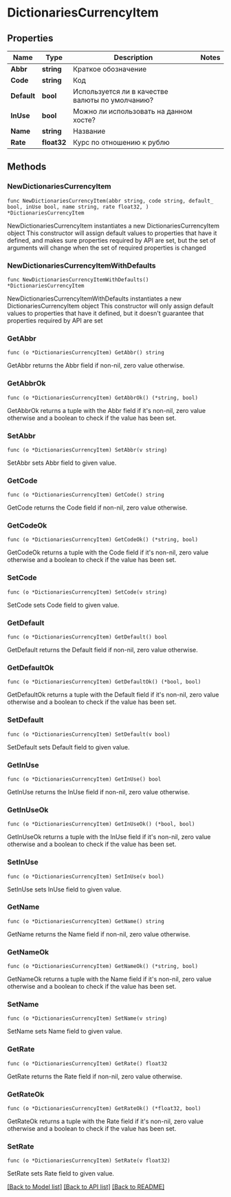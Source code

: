 # DictionariesCurrencyItem

## Properties

Name | Type | Description | Notes
------------ | ------------- | ------------- | -------------
**Abbr** | **string** | Краткое обозначение | 
**Code** | **string** | Код | 
**Default** | **bool** | Используется ли в качестве валюты по умолчанию? | 
**InUse** | **bool** | Можно ли использовать на данном хосте? | 
**Name** | **string** | Название | 
**Rate** | **float32** | Курс по отношению к рублю | 

## Methods

### NewDictionariesCurrencyItem

`func NewDictionariesCurrencyItem(abbr string, code string, default_ bool, inUse bool, name string, rate float32, ) *DictionariesCurrencyItem`

NewDictionariesCurrencyItem instantiates a new DictionariesCurrencyItem object
This constructor will assign default values to properties that have it defined,
and makes sure properties required by API are set, but the set of arguments
will change when the set of required properties is changed

### NewDictionariesCurrencyItemWithDefaults

`func NewDictionariesCurrencyItemWithDefaults() *DictionariesCurrencyItem`

NewDictionariesCurrencyItemWithDefaults instantiates a new DictionariesCurrencyItem object
This constructor will only assign default values to properties that have it defined,
but it doesn't guarantee that properties required by API are set

### GetAbbr

`func (o *DictionariesCurrencyItem) GetAbbr() string`

GetAbbr returns the Abbr field if non-nil, zero value otherwise.

### GetAbbrOk

`func (o *DictionariesCurrencyItem) GetAbbrOk() (*string, bool)`

GetAbbrOk returns a tuple with the Abbr field if it's non-nil, zero value otherwise
and a boolean to check if the value has been set.

### SetAbbr

`func (o *DictionariesCurrencyItem) SetAbbr(v string)`

SetAbbr sets Abbr field to given value.


### GetCode

`func (o *DictionariesCurrencyItem) GetCode() string`

GetCode returns the Code field if non-nil, zero value otherwise.

### GetCodeOk

`func (o *DictionariesCurrencyItem) GetCodeOk() (*string, bool)`

GetCodeOk returns a tuple with the Code field if it's non-nil, zero value otherwise
and a boolean to check if the value has been set.

### SetCode

`func (o *DictionariesCurrencyItem) SetCode(v string)`

SetCode sets Code field to given value.


### GetDefault

`func (o *DictionariesCurrencyItem) GetDefault() bool`

GetDefault returns the Default field if non-nil, zero value otherwise.

### GetDefaultOk

`func (o *DictionariesCurrencyItem) GetDefaultOk() (*bool, bool)`

GetDefaultOk returns a tuple with the Default field if it's non-nil, zero value otherwise
and a boolean to check if the value has been set.

### SetDefault

`func (o *DictionariesCurrencyItem) SetDefault(v bool)`

SetDefault sets Default field to given value.


### GetInUse

`func (o *DictionariesCurrencyItem) GetInUse() bool`

GetInUse returns the InUse field if non-nil, zero value otherwise.

### GetInUseOk

`func (o *DictionariesCurrencyItem) GetInUseOk() (*bool, bool)`

GetInUseOk returns a tuple with the InUse field if it's non-nil, zero value otherwise
and a boolean to check if the value has been set.

### SetInUse

`func (o *DictionariesCurrencyItem) SetInUse(v bool)`

SetInUse sets InUse field to given value.


### GetName

`func (o *DictionariesCurrencyItem) GetName() string`

GetName returns the Name field if non-nil, zero value otherwise.

### GetNameOk

`func (o *DictionariesCurrencyItem) GetNameOk() (*string, bool)`

GetNameOk returns a tuple with the Name field if it's non-nil, zero value otherwise
and a boolean to check if the value has been set.

### SetName

`func (o *DictionariesCurrencyItem) SetName(v string)`

SetName sets Name field to given value.


### GetRate

`func (o *DictionariesCurrencyItem) GetRate() float32`

GetRate returns the Rate field if non-nil, zero value otherwise.

### GetRateOk

`func (o *DictionariesCurrencyItem) GetRateOk() (*float32, bool)`

GetRateOk returns a tuple with the Rate field if it's non-nil, zero value otherwise
and a boolean to check if the value has been set.

### SetRate

`func (o *DictionariesCurrencyItem) SetRate(v float32)`

SetRate sets Rate field to given value.



[[Back to Model list]](../README.md#documentation-for-models) [[Back to API list]](../README.md#documentation-for-api-endpoints) [[Back to README]](../README.md)


